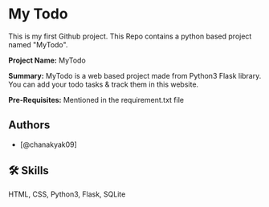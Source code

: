 
# My Todo

This is my first Github project. This Repo contains a python based project named "MyTodo".

**Project Name:** MyTodo

**Summary:** MyTodo is a web based project made from Python3 Flask library. You can add your todo tasks & track them in this website.

**Pre-Requisites:** Mentioned in the requirement.txt file


## Authors

- [@chanakyak09]


## 🛠 Skills
HTML, CSS, Python3, Flask, SQLite